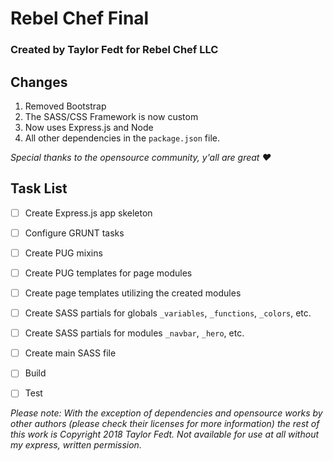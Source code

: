 # Rebel Chef Final
### Created by Taylor Fedt for Rebel Chef LLC

## Changes
  1. Removed Bootstrap
  2. The SASS/CSS Framework is now custom
  3. Now uses Express.js and Node
  4. All other dependencies in the `package.json` file.
  
*Special thanks to the opensource community, y'all are great :heart:*

## Task List
- [ ] Create Express.js app skeleton
- [ ] Configure GRUNT tasks
- [ ] Create PUG mixins
- [ ] Create PUG templates for page modules
- [ ] Create page templates utilizing the created modules
- [ ] Create SASS partials for globals `_variables`, `_functions`, `_colors`, etc.
- [ ] Create SASS partials for modules `_navbar`, `_hero`, etc.
- [ ] Create main SASS file
- [ ] Build 
- [ ] Test



*Please note: With the exception of dependencies and opensource works by other authors (please check their licenses for more information) the rest of this work is Copyright 2018 Taylor Fedt. Not available for use at all without my express, written permission.*
